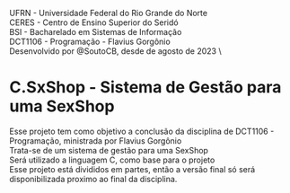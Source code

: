  UFRN - Universidade Federal do Rio Grande do Norte \
 CERES  - Centro de Ensino Superior do Seridó \
 BSI - Bacharelado em Sistemas de Informação \
 DCT1106 - Programação - Flavius Gorgônio \
 Desenvolvido por @SoutoCB, desde de agosto de 2023 \


# C.SxShop - Sistema de Gestão para uma SexShop 
Esse projeto tem como objetivo a conclusão da disciplina de DCT1106 - Programação, ministrada por Flavius Gorgônio\
Trata-se de um sistema de gestão para uma SexShop\
Será utilizado a linguagem C, como base para o projeto\
Esse projeto está divididos em partes, então a versão final só será disponibilizada proximo ao final da disciplina.

